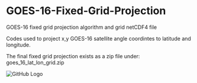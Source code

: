 # GOES-16-Fixed-Grid-Projection
GOES-16 fixed grid projection algorithm and grid netCDF4 file

Codes used to project x,y GOES-16 satellite angle coordintes to latitude and longitude.

The final fixed grid projection exists as a zip file under: goes_16_lat_lon_grid.zip

![GitHub Logo](https://static1.squarespace.com/static/59b037304c0dbfb092fbe894/t/5bfc4b0f758d46b628a690cb/1543260979166/GOES-R+ABI+L1b+Radiance+Plot+Example.png?format=1500w)
